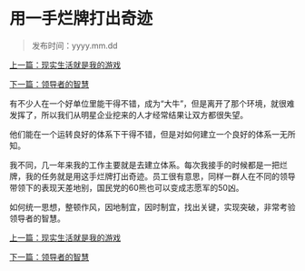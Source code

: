 # 用一手烂牌打出奇迹
>
>发布时间：yyyy.mm.dd

[上一篇：现实生活就是我的游戏](/work/article2)

[下一篇：领导者的智慧](/work/article4)

有不少人在一个好单位里能干得不错，成为“大牛”，但是离开了那个环境，就很难发挥了，所以我们从明星企业挖来的人才经常结果让双方都很失望。 

他们能在一个运转良好的体系下干得不错，但是对如何建立一个良好的体系一无所知。 

我不同，几一年来我的工作主要就是去建立体系。每次我接手的时候都是一把烂牌，我的任务就是用这手烂牌打出奇迹。员工很有意思，同样一群人在不同的领导带领下的表现天差地别，国民党的60熊也可以变成志愿军的50凶。 

如何统一思想，整顿作风，因地制宜，因时制宜，找出关键，实现突破，非常考验领导者的智慧。

[上一篇：现实生活就是我的游戏](/work/article2)

[下一篇：领导者的智慧](/work/article4)


















​     












